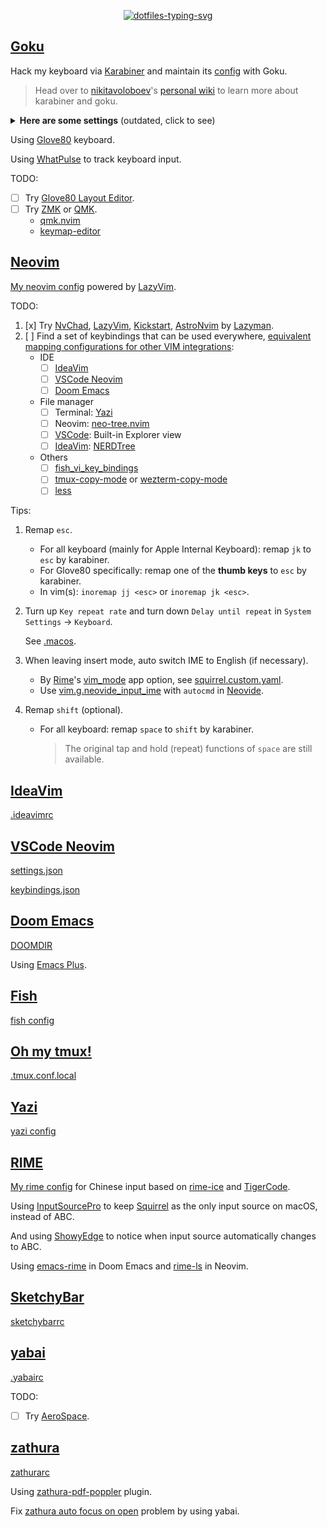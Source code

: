 <p align="center">
  <a href="https://git.io/typing-svg"><img src="https://readme-typing-svg.demolab.com?font=Fira+Code&duration=3500&pause=2000&color=21C8B8&center=true&vCenter=true&width=550&height=50&lines=Personal+dotfiles+on+macOS+managed+by+chezmoi" alt="dotfiles-typing-svg" /></a>
</p>

## [Goku](https://github.com/yqrashawn/GokuRakuJoudo)

Hack my keyboard via [Karabiner](https://github.com/pqrs-org/Karabiner-Elements) and maintain its [config](dot_config/karabiner.edn) with Goku.

> Head over to [nikitavoloboev](https://github.com/nikitavoloboev)'s [personal wiki](https://wiki.nikiv.dev/macOS/apps/karabiner/) to learn more about karabiner and goku.

<details>
<summary><strong>Here are some settings</strong> (outdated, click to see)</summary>

| Type              | From                         | To                                                                | Comment                                                                                                                                                                    | Favorite | Todo                         |
| ----------------- | ---------------------------- | ----------------------------------------------------------------- | -------------------------------------------------------------------------------------------------------------------------------------------------------------------------- | -------- | ---------------------------- |
| layer             | space+any                    | shift+any                                                         | use the most strongest finger                                                                                                                                              | yes!     |                              |
| layer             | v/m+any                      | control+any                                                       | use the second strongest finger                                                                                                                                            | yes!     |                              |
| layer             | s+h/j/k/l                    | arrow keys                                                        |                                                                                                                                                                            | yes!     |                              |
| layer             | s+d/f                        | copy/paste                                                        |                                                                                                                                                                            |          |                              |
| layer             | d+j/k                        | cmd+shift+]/cmd+shift+[ in chrome; ctrl+tab/ctrl+shift+tab in wps | switch tabs in most apps                                                                                                                                                   | yes      |                              |
| layer             | d+m                          | maximize window                                                   | remap [Rectangle](https://github.com/rxhanson/Rectangle)                                                                                                                   |          |                              |
| layer             | d+f/s                        | clicking(like vimium-f)/scrolling                                 | remap [Homerow](https://www.homerow.app/)                                                                                                                                  |          |                              |
| layer             | f+j/k                        | delete/return                                                     | so easy to delete                                                                                                                                                          | yes!     |                              |
| layer             | w+any                        | launch application                                                | w+j -> open chrome when not in chrome; w+j -> cmd+` when already in chrome                                                                                                 | yes!     |                              |
| layer             | o+any                        | open website                                                      | o+f -> create new tab of chrome                                                                                                                                            |          |                              |
| layer             | a+h/j/k/l/v/b/n              | mouse navigation/click                                            | during navigation: hold f to slow down, hold s to scroll                                                                                                                   |          | avoid pinky problem          |
| layer             | a+i/o                        | zoom in/out                                                       |                                                                                                                                                                            |          |                              |
| layer             | t+any                        | toggle setting/information                                        | t+d -> toggle dark mode                                                                                                                                                    |          |                              |
| layer             | g+h/j/k/l                    | home/page_down/page_up/end                                        |                                                                                                                                                                            |          |                              |
| layer             | x+h/j/k/l                    | shift+arrow                                                       | vi visual mode                                                                                                                                                             |          |                              |
| layer             | r+h/j/k/l                    | scrolling                                                         |                                                                                                                                                                            |          |                              |
| simultaneous keys | j+k                          | esc                                                               |                                                                                                                                                                            | yes      |                              |
| simultaneous keys | m+k                          | translate                                                         | remap [Easydict](https://github.com/tisfeng/Easydict)                                                                                                                      |          | left hand mode with mouse    |
| modifier alone    | left cmd                     | cmd+tab                                                           | so easy to switch previous app                                                                                                                                             | yes!     |                              |
| modifier alone    | right cmd                    | mouse center click to active app, then maximize window            | use it a lot when vimium/ideavim lose focus in chrome/IntelliJ                                                                                                             | yes      |                              |
| modifier alone    | left option                  | tmux prefix                                                       |                                                                                                                                                                            | yes      |                              |
| modifier alone    | right option                 | translate in chrome/IntelliJ/Others                               | remap [immersive-translate](https://immersivetranslate.com/)/[Translation](https://github.com/YiiGuxing/TranslationPlugin)/[Easydict](https://github.com/tisfeng/Easydict) | yes      |                              |
| modifier alone    | left shift                   | switch english/chinese input                                      | by Rime (nothing to do with goku)                                                                                                                                          |          | avoid pinky problem          |
| modifier alone    | right shift                  | caps_lock                                                         | turn on caps_lock to enter vi mode (in process)                                                                                                                            |          | more vi binding              |
| modifier alone    | fn                           | copy                                                              |                                                                                                                                                                            |          |                              |
| modifier alone    | left control                 | paste                                                             |                                                                                                                                                                            |          |                              |
| other             | caps_lock                    | esc(pressed alone)/control(as modifier)                           | use `j+k` and `v/m+any` instead                                                                                                                                            |          |                              |
| mouse             | right click                  | copy word(double right click)/selected(hold right click)          |                                                                                                                                                                            |          |                              |
| mouse             | option/command + left click  | copy word/selected                                                |                                                                                                                                                                            |          |                              |
| mouse             | middle click                 | paste(hold middle click to overwrite)                             |                                                                                                                                                                            |          |                              |
| trackpad          | s/d + finger on trackpad     | copy word/selected                                                |                                                                                                                                                                            |          | easy to accidentally trigger |
| trackpad          | f + finger on trackpad       | paste(hold f to overwrite)                                        |                                                                                                                                                                            |          | easy to accidentally trigger |
| trackpad          | h/j/k/l + finger on trackpad | arrow keys(one finger), home/page_down/page_up/end(two fingers)   |                                                                                                                                                                            |          | easy to accidentally trigger |

</details>

Using [Glove80](https://www.moergo.com/) keyboard.

Using [WhatPulse](https://whatpulse.org/) to track keyboard input.

TODO:

- [ ] Try [Glove80 Layout Editor](https://my.glove80.com/).
- [ ] Try [ZMK](https://zmk.dev/) or [QMK](https://docs.qmk.fm/).
  - [qmk.nvim](https://github.com/codethread/qmk.nvim)
  - [keymap-editor](https://github.com/nickcoutsos/keymap-editor)

## [Neovim](https://neovim.io/)

[My neovim config](dot_config/nvim) powered by [LazyVim](https://github.com/LazyVim/LazyVim).

TODO:

1. [x] Try [NvChad](https://github.com/NvChad/NvChad), [LazyVim](https://github.com/LazyVim/LazyVim), [Kickstart](https://github.com/nvim-lua/kickstart.nvim), [AstroNvim](https://github.com/AstroNvim/AstroNvim) by [Lazyman](https://github.com/doctorfree/nvim-lazyman).
2. [ ] Find a set of keybindings that can be used everywhere, [equivalent mapping configurations for other VIM integrations](https://github.com/magidc/nvim-config#equivalent-mapping-configurations-for-other-ides-vim-integrations):
   - IDE
     - [ ] [IdeaVim](#ideavim)
     - [ ] [VSCode Neovim](#vscode-neovimhttpsgithubcomvscode-neovimvscode-neovim)
     - [ ] [Doom Emacs](#doom-emacs)
   - File manager
     - [ ] Terminal: [Yazi](#yazihttpsgithubcomsxyaziyazi)
     - [ ] Neovim: [neo-tree.nvim](https://github.com/nvim-neo-tree/neo-tree.nvim)
     - [ ] [VSCode](#vscode-neovimhttpsgithubcomvscode-neovimvscode-neovim): Built-in Explorer view
     - [ ] [IdeaVim](#ideavim): [NERDTree](https://github.com/JetBrains/ideavim/wiki/NERDTree-support)
   - Others
     - [ ] [fish_vi_key_bindings](https://fishshell.com/docs/current/cmds/fish_vi_key_bindings.html)
     - [ ] [tmux-copy-mode](#oh-my-tmuxhttpsgithubcomgpakosztmux) or [wezterm-copy-mode](https://wezfurlong.org/wezterm/copymode.html)
     - [ ] [less](dot_config/lesskey)

Tips:

1. Remap `esc`.

   - For all keyboard (mainly for Apple Internal Keyboard): remap `jk` to `esc` by karabiner.
   - For Glove80 specifically: remap one of the **thumb keys** to `esc` by karabiner.
   - In vim(s): `inoremap jj <esc>` or `inoremap jk <esc>`.

2. Turn up `Key repeat rate` and turn down `Delay until repeat` in `System Settings` -> `Keyboard`.

   See [.macos](executable_dot_macos).

3. When leaving insert mode, auto switch IME to English (if necessary).

   - By [Rime](https://rime.im/)'s [vim_mode](https://github.com/rime/home/blob/11bbdb85d2acbb6789433064711b03b4952aa7f5/blog/source/release/squirrel/index.md?plain=1#L256) app option, see [squirrel.custom.yaml](private_Library/Rime/squirrel.custom.yaml).
   - Use [vim.g.neovide_input_ime](https://neovide.dev/configuration.html#ime) with `autocmd` in [Neovide](https://neovide.dev/).

4. Remap `shift` (optional).

   - For all keyboard: remap `space` to `shift` by karabiner.

     > The original tap and hold (repeat) functions of `space` are still available.

## [IdeaVim](https://github.com/JetBrains/ideavim)

[.ideavimrc](dot_ideavimrc)

## [VSCode Neovim](https://github.com/vscode-neovim/vscode-neovim)

[settings.json](symlinks/vscode/settings.json)

[keybindings.json](symlinks/vscode/keybindings.json)

## [Doom Emacs](https://github.com/doomemacs/doomemacs)

[DOOMDIR](dot_config/doom)

Using [Emacs Plus](https://github.com/d12frosted/homebrew-emacs-plus).

## [Fish](https://fishshell.com)

[fish config](dot_config/private_fish)

## [Oh my tmux!](https://github.com/gpakosz/.tmux)

[.tmux.conf.local](dot_tmux.conf.local)

## [Yazi](https://github.com/sxyazi/yazi)

[yazi config](dot_config/yazi)

## [RIME](https://rime.im/)

[My rime config](private_Library/Rime) for Chinese input based on [rime-ice](https://github.com/iDvel/rime-ice) and [TigerCode](https://tiger-code.com/).

Using [InputSourcePro](https://github.com/runjuu/InputSourcePro) to keep [Squirrel](https://github.com/rime/squirrel) as the only input source on macOS, instead of ABC.

And using [ShowyEdge](https://github.com/pqrs-org/ShowyEdge) to notice when input source automatically changes to ABC.

Using [emacs-rime](https://github.com/DogLooksGood/emacs-rime) in Doom Emacs and [rime-ls](https://github.com/wlh320/rime-ls) in Neovim.

## [SketchyBar](https://github.com/FelixKratz/SketchyBar)

[sketchybarrc](dot_config/sketchybar/executable_sketchybarrc)

## [yabai](https://github.com/koekeishiya/yabai)

[.yabairc](executable_dot_yabairc)

TODO:

- [ ] Try [AeroSpace](https://github.com/nikitabobko/AeroSpace).

## [zathura](https://github.com/zegervdv/homebrew-zathura)

[zathurarc](dot_config/zathura/zathurarc)

Using [zathura-pdf-poppler](https://github.com/zegervdv/homebrew-zathura#install-and-link-one-of-the-two-plugins) plugin.

Fix [zathura auto focus on open](https://github.com/zegervdv/homebrew-zathura/issues/62#issuecomment-1413968157) problem by using yabai.
